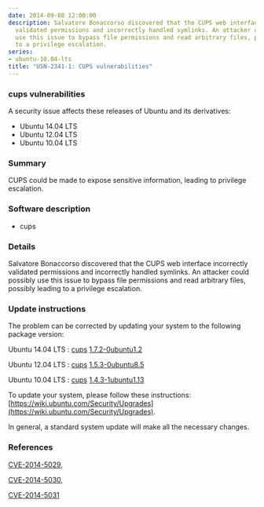 ```yaml
---
date: 2014-09-08 12:00:00
description: Salvatore Bonaccorso discovered that the CUPS web interface incorrectly
  validated permissions and incorrectly handled symlinks. An attacker could possibly
  use this issue to bypass file permissions and read arbitrary files, possibly leading
  to a privilege escalation.
series:
- ubuntu-10.04-lts
title: "USN-2341-1: CUPS vulnerabilities"
---
```


### cups vulnerabilities

A security issue affects these releases of Ubuntu and its derivatives:

* Ubuntu 14.04 LTS
* Ubuntu 12.04 LTS
* Ubuntu 10.04 LTS

### Summary

CUPS could be made to expose sensitive information, leading to privilege escalation.

### Software description

* cups 

### Details

Salvatore Bonaccorso discovered that the CUPS web interface incorrectly validated permissions and incorrectly handled symlinks. An attacker could possibly use this issue to bypass file permissions and read arbitrary files, possibly leading to a privilege escalation. 

### Update instructions

The problem can be corrected by updating your system to the following package version:

Ubuntu 14.04 LTS
 : [cups](https://launchpad.net/ubuntu/+source/cups) <span> [1.7.2-0ubuntu1.2](https://launchpad.net/ubuntu/+source/cups/1.7.2-0ubuntu1.2) </span> 

Ubuntu 12.04 LTS
 : [cups](https://launchpad.net/ubuntu/+source/cups) <span> [1.5.3-0ubuntu8.5](https://launchpad.net/ubuntu/+source/cups/1.5.3-0ubuntu8.5) </span> 

Ubuntu 10.04 LTS
 : [cups](https://launchpad.net/ubuntu/+source/cups) <span> [1.4.3-1ubuntu1.13](https://launchpad.net/ubuntu/+source/cups/1.4.3-1ubuntu1.13) </span> 

To update your system, please follow these instructions: [https://wiki.ubuntu.com/Security/Upgrades](https://wiki.ubuntu.com/Security/Upgrades).

In general, a standard system update will make all the necessary changes. 

### References

 [CVE-2014-5029](http://people.ubuntu.com/~ubuntu-security/cve/CVE-2014-5029), 

 [CVE-2014-5030](http://people.ubuntu.com/~ubuntu-security/cve/CVE-2014-5030), 

 [CVE-2014-5031](http://people.ubuntu.com/~ubuntu-security/cve/CVE-2014-5031)
